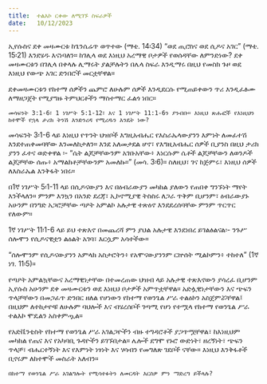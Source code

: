 ```yaml
---
title:  ተልእኮ ርቀው ለሚገኙ ስፍራዎች
date:   10/12/2023
---
```


ኢየሱስና ደቀ መዛሙርቱ ከጌንሴሬጥ ወጥተው (ማቴ. 14፡34) “ወደ ጢሮስና ወደ ሲዶና አገር” (ማቴ. 15፡21) እንደሄዱ እናነባለን። ከገሊላ ወደ እነዚህ አረማዊ ቦታዎች የወሰዳቸው ለምንድነው? ደቀ መዛሙርቱን በገሊላ በቀላሉ ሊማሩት ያልቻሉትን በሌላ ስፍራ እንዲማሩ በዚህ የመስክ ጉዞ ወደ እነዚህ የውጭ አገር ድንበሮች መርቷቸዋል።

ደቀመዛሙርቱን የከተማ ሰዎችን ጨምሮ ለሁሉም ሰዎች እንዲደርሱ የሚጠይቀውን ጥሪ እንዲፈፅሙ ለማዘጋጀት የሚያግዙ ትምህርቶችን ማስተማር ፈልጎ ነበር።

`መሳፍንት 3:1-6፣ 1 ነገሥት 5:1-12፣ እና 1 ነገሥት 11:1-6ን ያንብቡ። እነዚህ ጽሑፎች የእነዚህን ከተሞች የኋላ ታሪክ ትንሽ እንድንረዳ የሚረዱን እንዴት ነው?`

መሳፍንት 3፡1-6 ላይ እነዚህ የጥንት ህዝቦች እግዚአብሔር የእስራኤላውያንን እምነት ለመፈተሽ እንደተጠቀመባቸው እንመለከታለን። እንደ አለመታደል ሆኖ፣ የእግዚአብሔር ሰዎች ቢያንስ በዚህ ታሪክ ያንን ፈተና ወድቀዋል ፡- “ሴት ልጆቻቸውንም አገቡአቸው፥ እነርሱም ሴቶች ልጆቻቸውን ለወንዶች ልጆቻቸው ሰጡ፥ አማልክቶቻቸውንም አመለኩ።” (መሳ. 3፡6)። ስለዚህ፣ ገና ከጅምሩ፣ እነዚህ ሰዎች ለእስራኤል እንቅፋት ነበሩ።

በ1ኛ ነገሥት 5፡1-11 ላይ በሲዶናውያን እና በዕብራውያን መካከል ያለውን የጠበቀ ግንኙነት ማየት እንችላለን። ምንም እንኳን በአንድ ደረጃ፣ ኢኮኖሚያዊ ትስስሩ ለጋራ ጥቅም ቢሆንም፣ ዕብራውያኑ አሁንም በንግድ አጋሮቻቸው ጣዖት አምልኮ አሉታዊ ተጽዕኖ እንደደረሰባቸው ምንም ጥርጥር የለውም።

1ኛ ነገሥት 11፡1-6 ላይ ይህ ተጽእኖ በመጨረሻ ምን ያህል አሉታዊ እንደነበረ ይገልፅልናል፡- ንጉሥ ሰሎሞን የሲዶናዊቷን ልዕልት አገባ፣ እርሷም አሳተችው።

“ሰሎሞንም የሲዶናውያንን አምላክ አስታሮትን፥ የአሞናውያንንም ርኵሰት ሚልኮምን፥ ተከተለ” (1ኛ ነገ. 11፡5)።

የጣዖት አምልኳቸውና አረማዊነታቸው በተመረጠው ህዝብ ላይ አሉታዊ ተጽእኖውን ያሳረፈ ቢሆንም ኢየሱስ አሁንም ደቀ መዛሙርቱን ወደ እነዚህ ቦታዎች አምጥቷቸዋል። አድሏዊነታቸውን እና ጭፍን ጥላቻቸውን በመጋፈጥ ድንበር ዘለል የሆነውን የከተማ የወንጌል ሥራ ተልዕኮን አስጀምሯቸዋል፤ በዚህም ለተከታዮቹ ለሁሉም ባህሎች እና ብሄረሰቦች ገጣሚ የሆነ የተሟላ የከተማ የወንጌል ሥራ ተልእኮ ሞዴልን አስቀምጧል።

የአድቬንቲስት የከተማ የወንጌል ሥራ አገልጋዮችን ብዙ ተግዳሮቶች ያጋጥሟቸዋል፣ ከእነዚህም መካከል የጤና እና የአካባቢ ጉዳዮችን ይገኙበታል። ሌሎች ደግሞ የኑሮ ውድነት፣ ዘረኝነት፣ ጭፍን ጥላቻ፣ ብሔርተኝነት እና የእምነት ነፃነት እና ሃሳብን የመግለጽ ገደቦች ናቸው። እነዚህ እንቅፋቶች ቢኖሩም ለከተሞች መስራት አለብን።

`በከተማ የወንጌል ሥራ አገልግሎት የሚሳተፉትን ለመርዳት እርስዎ ምን ማድረግ ይችላሉ?`